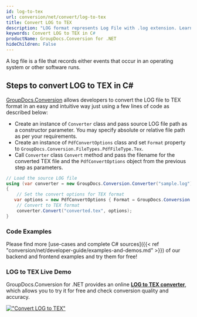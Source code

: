 ```yaml
---
id: log-to-tex
url: conversion/net/convert/log-to-tex
title: Convert LOG to TEX
description: "LOG format represents Log File with .log extension. Learn how to convert LOG to TEX file programmatically in C# language using GroupDocs.Conversion for .NET library."
keywords: Convert LOG to TEX in C#
productName: GroupDocs.Conversion for .NET
hideChildren: False
---
```


A log file is a file that records either events that occur in an operating system or other software runs.

## Steps to convert LOG to TEX in C#

[GroupDocs.Conversion](https://products.groupdocs.com/conversion/net) allows developers to convert the LOG file to TEX format in an easy and intuitive way just using a few lines of code as described below:

* Create an instance of `Converter` class and pass source LOG file path as a constructor parameter. You may specify absolute or relative file path as per your requirements. 
* Create an instance of `PdfConvertOptions` class and set `Format` property to `GroupDocs.Conversion.FileTypes.PdfFileType.Tex`.
* Call `Converter` class `Convert` method and pass the filename for the converted TEX file and the `PdfConvertOptions` object from the previous step as parameters.

```csharp
// Load the source LOG file
using (var converter = new GroupDocs.Conversion.Converter("sample.log"))
{
    // Set the convert options for TEX format
   var options = new PdfConvertOptions { Format = GroupDocs.Conversion.FileTypes.PdfFileType.Tex };
    // Convert to TEX format
    converter.Convert("converted.tex", options);
}
```

### Code Examples

Please find more [use-cases and complete C# sources]({{< ref "conversion/net/developer-guide/examples-and-demos.md" >}}) of our backend and frontend examples and try them for free!

### LOG to TEX Live Demo

GroupDocs.Conversion for .NET provides an online [**LOG to TEX converter**](https://products.groupdocs.app/conversion/log-to-tex), which allows you to try it for free and check conversion quality and accuracy.

[!["Convert LOG to TEX"](conversion/net/images/convert-to-tex/convert-log-to-tex.png)](https://products.groupdocs.app/conversion/log-to-tex)